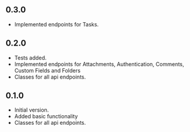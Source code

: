 ## 0.3.0

- Implemented endpoints for Tasks.

## 0.2.0

- Tests added.
- Implemented endpoints for Attachments, Authentication, Comments, Custom Fields and Folders
- Classes for all api endpoints.

## 0.1.0

- Initial version.
- Added basic functionality
- Classes for all api endpoints.
